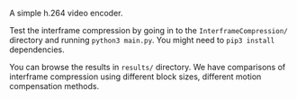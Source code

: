 A simple h.264 video encoder.

Test the interframe compression by going in to the `InterframeCompression/` directory and running `python3 main.py`. You might need to `pip3 install` dependencies. 

You can browse the results in `results/` directory. We have comparisons of interframe compression using different block sizes, different motion compensation methods. 